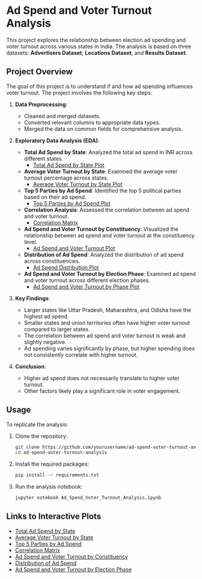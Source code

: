 
# **Ad Spend and Voter Turnout Analysis**

This project explores the relationship between election ad spending and voter turnout across various states in India. The analysis is based on three datasets: **Advertisers Dataset**, **Locations Dataset**, and **Results Dataset**.

## **Project Overview**

The goal of this project is to understand if and how ad spending influences voter turnout. The project involves the following key steps:

1. **Data Preprocessing**:
   - Cleaned and merged datasets.
   - Converted relevant columns to appropriate data types.
   - Merged the data on common fields for comprehensive analysis.

2. **Exploratory Data Analysis (EDA)**:
   - **Total Ad Spend by State**: Analyzed the total ad spend in INR across different states.
     - [Total Ad Spend by State Plot](https://plotly.com/~user/1)
   - **Average Voter Turnout by State**: Examined the average voter turnout percentage across states.
     - [Average Voter Turnout by State Plot](https://plotly.com/~user/2)
   - **Top 5 Parties by Ad Spend**: Identified the top 5 political parties based on their ad spend.
     - [Top 5 Parties by Ad Spend Plot](https://plotly.com/~user/3)
   - **Correlation Analysis**: Assessed the correlation between ad spend and voter turnout.
     - [Correlation Matrix](https://plotly.com/~user/4)
   - **Ad Spend and Voter Turnout by Constituency**: Visualized the relationship between ad spend and voter turnout at the constituency level.
     - [Ad Spend and Voter Turnout Plot](https://plotly.com/~user/5)
   - **Distribution of Ad Spend**: Analyzed the distribution of ad spend across constituencies.
     - [Ad Spend Distribution Plot](https://plotly.com/~user/6)
   - **Ad Spend and Voter Turnout by Election Phase**: Examined ad spend and voter turnout across different election phases.
     - [Ad Spend and Voter Turnout by Phase Plot](https://plotly.com/~user/7)

3. **Key Findings**:
   - Larger states like Uttar Pradesh, Maharashtra, and Odisha have the highest ad spend.
   - Smaller states and union territories often have higher voter turnout compared to larger states.
   - The correlation between ad spend and voter turnout is weak and slightly negative.
   - Ad spending varies significantly by phase, but higher spending does not consistently correlate with higher turnout.

4. **Conclusion**:
   - Higher ad spend does not necessarily translate to higher voter turnout.
   - Other factors likely play a significant role in voter engagement.

## **Usage**

To replicate the analysis:

1. Clone the repository:
   ```bash
   git clone https://github.com/yourusername/ad-spend-voter-turnout-analysis.git
   cd ad-spend-voter-turnout-analysis
   ```
2. Install the required packages:
   ```bash
   pip install -r requirements.txt
   ```
3. Run the analysis notebook:
   ```bash
   jupyter notebook Ad_Spend_Voter_Turnout_Analysis.ipynb
   ```

## **Links to Interactive Plots**

- [Total Ad Spend by State](https://plotly.com/~user/1)
- [Average Voter Turnout by State](https://plotly.com/~user/2)
- [Top 5 Parties by Ad Spend](https://plotly.com/~user/3)
- [Correlation Matrix](https://plotly.com/~user/4)
- [Ad Spend and Voter Turnout by Constituency](https://plotly.com/~user/5)
- [Distribution of Ad Spend](https://plotly.com/~user/6)
- [Ad Spend and Voter Turnout by Election Phase](https://plotly.com/~user/7)
